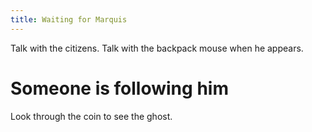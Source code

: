 ```yaml
---
title: Waiting for Marquis
---
```


Talk with the citizens. Talk with the backpack mouse when he appears.

# Someone is following him
Look through the coin to see the ghost.
